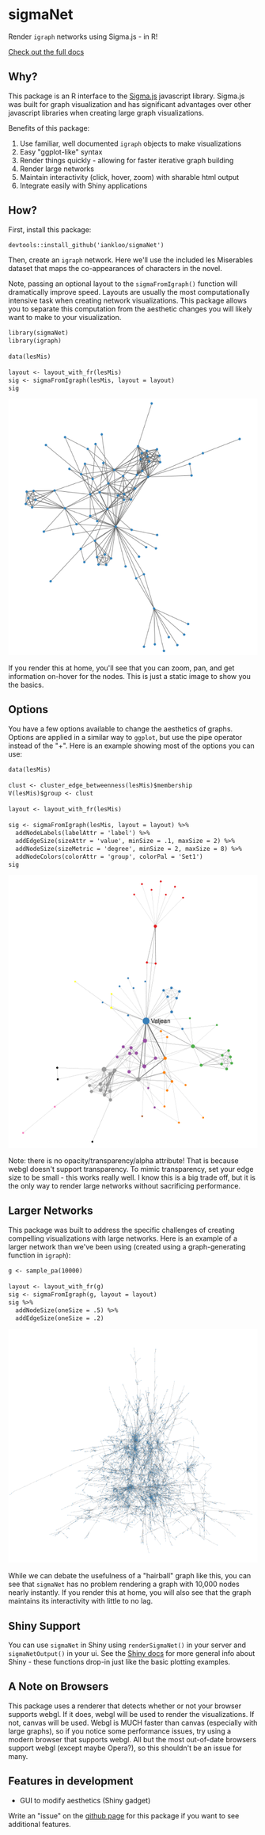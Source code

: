 # sigmaNet

Render `igraph` networks using Sigma.js - in R!  

<a href = 'https://iankloo.github.io/sigmaNet/'>Check out the full docs</a>

## Why?

This package is an R interface to the <a href = 'https://github.com/jacomyal/sigma.js'>Sigma.js</a> javascript library. Sigma.js was built for graph visualization and has significant advantages over other javascript libraries when creating large graph visualizations.  

Benefits of this package:

1. Use familiar, well documented `igraph` objects to make visualizations
2. Easy "ggplot-like" syntax
3. Render things quickly - allowing for faster iterative graph building
4. Render large networks
5. Maintain interactivity (click, hover, zoom) with sharable html output
6. Integrate easily with Shiny applications

## How?

First, install this package:

```
devtools::install_github('iankloo/sigmaNet')
```

Then, create an `igraph` network.  Here we'll use the included les Miserables dataset that maps the co-appearances of characters in the novel.

Note, passing an optional layout to the `sigmaFromIgraph()` function will dramatically improve speed.  Layouts are usually the most computationally intensive task when creating network visualizations.  This package allows you to separate this computation from the aesthetic changes you will likely want to make to your visualization.

```
library(sigmaNet)
library(igraph)

data(lesMis)

layout <- layout_with_fr(lesMis)
sig <- sigmaFromIgraph(lesMis, layout = layout)
sig
```

![](img/simpleGraph.png)

If you render this at home, you'll see that you can zoom, pan, and get information on-hover for the nodes.  This is just a static image to show you the basics.

## Options

You have a few options available to change the aesthetics of graphs. Options are applied in a similar way to `ggplot`, but use the pipe operator instead of the "+".  Here is an example showing most of the options you can use:

```
data(lesMis)

clust <- cluster_edge_betweenness(lesMis)$membership
V(lesMis)$group <- clust

layout <- layout_with_fr(lesMis)

sig <- sigmaFromIgraph(lesMis, layout = layout) %>%
  addNodeLabels(labelAttr = 'label') %>%
  addEdgeSize(sizeAttr = 'value', minSize = .1, maxSize = 2) %>%
  addNodeSize(sizeMetric = 'degree', minSize = 2, maxSize = 8) %>%
  addNodeColors(colorAttr = 'group', colorPal = 'Set1')
sig
```

![](img/aesGraph.png)

Note: there is no opacity/transparency/alpha attribute!  That is because webgl doesn't support transparency.  To mimic transparency, set your edge size to be small - this works really well.  I know this is a big trade off, but it is the only way to render large networks without sacrificing performance.  
## Larger Networks

This package was built to address the specific challenges of creating compelling visualizations with large networks.  Here is an example of a larger network than we've been using (created using a graph-generating function in `igraph`):

```
g <- sample_pa(10000)

layout <- layout_with_fr(g)
sig <- sigmaFromIgraph(g, layout = layout)
sig %>%
  addNodeSize(oneSize = .5) %>%
  addEdgeSize(oneSize = .2)
```

![](img/bigGraph.png)

While we can debate the usefulness of a "hairball" graph like this, you can see that `sigmaNet` has no problem rendering a graph with 10,000 nodes nearly instantly.  If you render this at home, you will also see that the graph maintains its interactivity with little to no lag.

## Shiny Support

You can use `sigmaNet` in Shiny using `renderSigmaNet()` in your server and `sigmaNetOutput()` in your ui.  See the <a href = 'https://shiny.rstudio.com/tutorial/'>Shiny docs</a> for more general info about Shiny - these functions drop-in just like the basic plotting examples.  

## A Note on Browsers

This package uses a renderer that detects whether or not your browser supports webgl.  If it does, webgl will be used to render the visualizations.  If not, canvas will be used.  Webgl is MUCH faster than canvas (especially with large graphs), so if you notice some performance issues, try using a modern browser that supports webgl.  All but the most out-of-date browsers support webgl (except maybe Opera?), so this shouldn't be an issue for many.

## Features in development

- GUI to modify aesthetics (Shiny gadget)

Write an "issue" on the <a href = "https://github.com/iankloo/sigmaNet/issues">github page</a> for this package if you want to see additional features.




